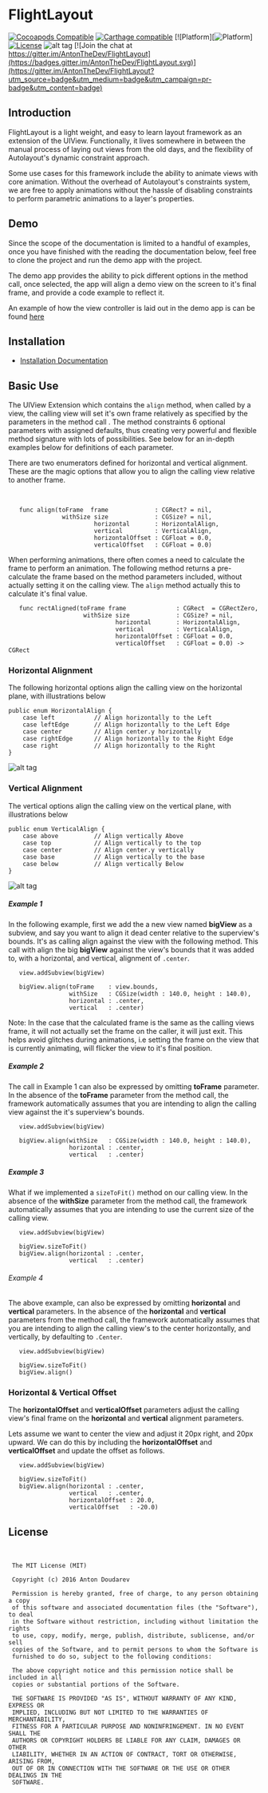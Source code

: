 # FlightLayout

[![Cocoapods Compatible](https://img.shields.io/badge/pod-v0.8.0-blue.svg)]()
[![Carthage compatible](https://img.shields.io/badge/Carthage-compatible-4BC51D.svg?style=flat)]()
[![Platform][![Platform](https://img.shields.io/badge/platform-ios-tvos-lightgrey.svg)]
[![License](https://img.shields.io/badge/license-MIT-343434.svg)]()
![alt tag](/Documentation/FlightLayout.png?raw=true)
[![Join the chat at https://gitter.im/AntonTheDev/FlightLayout](https://badges.gitter.im/AntonTheDev/FlightLayout.svg)](https://gitter.im/AntonTheDev/FlightLayout?utm_source=badge&utm_medium=badge&utm_campaign=pr-badge&utm_content=badge)
## Introduction

FlightLayout is a light weight, and easy to learn layout framework as an extension of the UIView. Functionally, it lives somewhere in between the manual process of laying out views from the old days, and the flexibility of Autolayout's dynamic constraint approach.

Some use cases for this framework include the ability to animate views with core animation. Without the overhead of Autolayout's constraints system, we are free to apply animations without the hassle of disabling constraints to perform parametric animations to a layer's properties.

## Demo

Since the scope of the documentation is limited to a handful of examples, once you have finished with the reading the documentation below, feel free to clone the project and run the demo app with the project.

The demo app provides the ability to pick different options in the method call, once selected, the app will align a demo view on the screen to it's final frame, and provide a code example to reflect it.

An example of how the view controller is laid out in the demo app is can be found [here](/Documentation/demo.md)

## Installation

* [Installation Documentation](/Documentation/installation.md)

## Basic Use

The UIView Extension which contains the `align` method, when called by a view, the calling view will set it's own frame relatively as specified by the parameters in the method call . The method constraints 6 optional parameters with assigned defaults, thus creating very powerful and flexible method signature with lots of possibilities. See below for an in-depth examples below for definitions of each parameter.

There are two enumerators defined for horizontal and vertical alignment. These are the magic options that allow you to align the calling view relative to another frame.

<br>


```   
   func align(toFrame  frame             : CGRect? = nil,
               withSize size             : CGSize? = nil,        
                        horizontal       : HorizontalAlign,  
                        vertical         : VerticalAlign,
                        horizontalOffset : CGFloat = 0.0,
                        verticalOffset   : CGFloat = 0.0)
```

When performing animations, there often comes a need to calculate the frame to perform an animation. The following method returns a pre-calculate the frame based on the method parameters included, without actually setting it on the calling view. The `align` method actually this to calculate it's final value.


```
   func rectAligned(toFrame frame              : CGRect  = CGRectZero,
                     withSize size             : CGSize? = nil,
                              horizontal       : HorizontalAlign,
                              vertical         : VerticalAlign,
                              horizontalOffset : CGFloat = 0.0,
                              verticalOffset   : CGFloat = 0.0) -> CGRect

```

### Horizontal Alignment

The following horizontal options align the calling view on the horizontal plane, with illustrations below

```
public enum HorizontalAlign {
    case left           // Align horizontally to the Left
    case leftEdge       // Align horizontally to the Left Edge
    case center         // Align center.y horizontally
    case rightEdge      // Align horizontally to the Right Edge
    case right          // Align horizontally to the Right
}

```

![alt tag](/Documentation/HorizontalAlignment.png?raw=true)

### Vertical Alignment

The vertical options align the calling view on the vertical plane, with illustrations below


```
public enum VerticalAlign {
    case above          // Align vertically Above
    case top            // Align vertically to the top
    case center         // Align center.y vertically
    case base           // Align vertically to the base
    case below          // Align vertically Below
}

```

![alt tag](/Documentation/VerticalAlignment.png?raw=true)


##### Example 1

In the following example, first we add the a new view named **bigView** as a subview, and say you want to align it dead center relative to the superview's bounds. It's as calling align against the view with the following method. This call with align the big **bigView** against the view's bounds that it was added to, with a horizontal, and vertical, alignment of ``.center``.


```
   view.addSubview(bigView)

   bigView.align(toFrame    : view.bounds,     
   			     withSize   : CGSize(width : 140.0, height : 140.0),        
                 horizontal : .center,  
                 vertical   : .center)
```

Note: In the case that the calculated frame is the same as the calling views frame, it will not actually set the frame on the caller, it will just exit. This helps avoid glitches during animations, i.e  setting the frame on the view that is currently animating, will flicker the view to it's final position.

##### Example 2

The call in Example 1 can also be expressed by omitting **toFrame** parameter. In the absence of the **toFrame** parameter from the method call, the framework automatically assumes that you are intending to align the calling view against the it's superview's bounds.

```
   view.addSubview(bigView)

   bigView.align(withSize   : CGSize(width : 140.0, height : 140.0),        
                 horizontal : .center,  
                 vertical   : .center)
```

##### Example 3

What if we implemented a ``sizeToFit()`` method on our calling view.  In the absence of the **withSize** parameter from the method call, the framework automatically assumes that you are intending to use the current size of the calling view.

```
   view.addSubview(bigView)

   bigView.sizeToFit()
   bigView.align(horizontal : .center,  
                 vertical   : .center)
```

###### Example 4

The above example, can also be expressed by omitting **horizontal** and **vertical** parameters. In the absence of the **horizontal** and **vertical** parameters from the method call, the framework automatically assumes that you are intending to align the calling view's to the center horizontally, and vertically, by defaulting to ``.Center``.


```
   view.addSubview(bigView)

   bigView.sizeToFit()
   bigView.align()

```

### Horizontal & Vertical Offset

The **horizontalOffset** and **verticalOffset** parameters adjust the calling view's final frame on the **horizontal** and **vertical** alignment parameters.

Lets assume we want to center the view and adjust it 20px right, and 20px upward. We can do this by including the **horizontalOffset** and **verticalOffset** and update the offset as follows.


```
   view.addSubview(bigView)

   bigView.sizeToFit()
   bigView.align(horizontal : .center,  
                 vertical   : .center,
                 horizontalOffset : 20.0,
                 verticalOffset   : -20.0)
```

## License
<br>

     The MIT License (MIT)  

     Copyright (c) 2016 Anton Doudarev  

     Permission is hereby granted, free of charge, to any person obtaining a copy
     of this software and associated documentation files (the "Software"), to deal
     in the Software without restriction, including without limitation the rights
     to use, copy, modify, merge, publish, distribute, sublicense, and/or sell
     copies of the Software, and to permit persons to whom the Software is
     furnished to do so, subject to the following conditions:  

     The above copyright notice and this permission notice shall be included in all
     copies or substantial portions of the Software.  

     THE SOFTWARE IS PROVIDED "AS IS", WITHOUT WARRANTY OF ANY KIND, EXPRESS OR
     IMPLIED, INCLUDING BUT NOT LIMITED TO THE WARRANTIES OF MERCHANTABILITY,
     FITNESS FOR A PARTICULAR PURPOSE AND NONINFRINGEMENT. IN NO EVENT SHALL THE
     AUTHORS OR COPYRIGHT HOLDERS BE LIABLE FOR ANY CLAIM, DAMAGES OR OTHER
     LIABILITY, WHETHER IN AN ACTION OF CONTRACT, TORT OR OTHERWISE, ARISING FROM,
     OUT OF OR IN CONNECTION WITH THE SOFTWARE OR THE USE OR OTHER DEALINGS IN THE
     SOFTWARE.  
